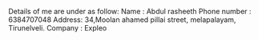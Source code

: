 Details of me are under as follow:
         Name : Abdul rasheeth
         Phone number : 6384707048
         Address: 34,Moolan ahamed pillai street, 
                  melapalayam,
                  Tirunelveli.
         Company : Expleo
